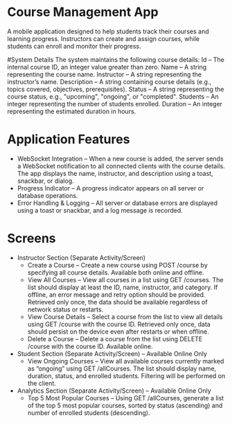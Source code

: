 # Course Management App
A mobile application designed to help students track their courses and learning progress. Instructors can create and assign courses, while students can enroll and monitor their progress.

#System Details
The system maintains the following course details:
Id – The internal course ID, an integer value greater than zero.
Name – A string representing the course name.
Instructor – A string representing the instructor’s name.
Description – A string containing course details (e.g., topics covered, objectives, prerequisites).
Status – A string representing the course status, e.g., "upcoming", "ongoing", or "completed".
Students – An integer representing the number of students enrolled.
Duration – An integer representing the estimated duration in hours.

# Application Features
- WebSocket Integration – When a new course is added, the server sends a WebSocket notification to all connected clients with the course details. The app displays the name, instructor, and description using a toast, snackbar, or dialog.
- Progress Indicator – A progress indicator appears on all server or database operations.
- Error Handling & Logging – All server or database errors are displayed using a toast or snackbar, and a log message is recorded.

# Screens
- Instructor Section (Separate Activity/Screen)
  - Create a Course – Create a new course using POST /course by specifying all course details. Available both online and offline.
  - View All Courses – View all courses in a list using GET /courses. The list should display at least the ID, name, instructor, and category. If offline, an error message and retry option should be provided. Retrieved only once, the data should be available regardless of network status or restarts.
  - View Course Details – Select a course from the list to view all details using GET /course with the course ID. Retrieved only once, data should persist on the device even after restarts or when offline.
  - Delete a Course – Delete a course from the list using DELETE /course with the course ID. Available online.
- Student Section (Separate Activity/Screen) – Available Online Only
  - View Ongoing Courses – View all available courses currently marked as “ongoing” using GET /allCourses. The list should display name, duration, status, and enrolled students. Filtering will be performed on the client.
- Analytics Section (Separate Activity/Screen) – Available Online Only
  - Top 5 Most Popular Courses – Using GET /allCourses, generate a list of the top 5 most popular courses, sorted by status (ascending) and number of enrolled students (descending).
  

